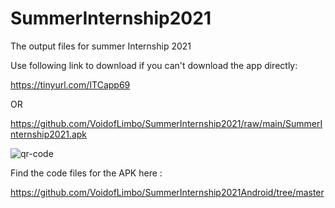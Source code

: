 # SummerInternship2021
The output files for summer Internship 2021

Use following link to download if you can't download the app directly:

https://tinyurl.com/ITCapp69

OR

https://github.com/VoidofLimbo/SummerInternship2021/raw/main/SummerInternship2021.apk

![qr-code](https://user-images.githubusercontent.com/22808189/130461919-e88f30b5-675c-45ee-892c-ae50be5abbb1.png=250x250)


Find the code files for the APK here :

https://github.com/VoidofLimbo/SummerInternship2021Android/tree/master

